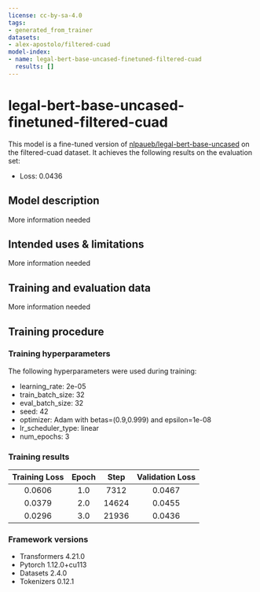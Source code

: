 ```yaml
---
license: cc-by-sa-4.0
tags:
- generated_from_trainer
datasets:
- alex-apostolo/filtered-cuad
model-index:
- name: legal-bert-base-uncased-finetuned-filtered-cuad
  results: []
---
```


<!-- This model card has been generated automatically according to the information the Trainer had access to. You
should probably proofread and complete it, then remove this comment. -->

# legal-bert-base-uncased-finetuned-filtered-cuad

This model is a fine-tuned version of [nlpaueb/legal-bert-base-uncased](https://huggingface.co/nlpaueb/legal-bert-base-uncased) on the filtered-cuad dataset.
It achieves the following results on the evaluation set:
- Loss: 0.0436

## Model description

More information needed

## Intended uses & limitations

More information needed

## Training and evaluation data

More information needed

## Training procedure

### Training hyperparameters

The following hyperparameters were used during training:
- learning_rate: 2e-05
- train_batch_size: 32
- eval_batch_size: 32
- seed: 42
- optimizer: Adam with betas=(0.9,0.999) and epsilon=1e-08
- lr_scheduler_type: linear
- num_epochs: 3

### Training results

| Training Loss | Epoch | Step  | Validation Loss |
|:-------------:|:-----:|:-----:|:---------------:|
| 0.0606        | 1.0   | 7312  | 0.0467          |
| 0.0379        | 2.0   | 14624 | 0.0455          |
| 0.0296        | 3.0   | 21936 | 0.0436          |


### Framework versions

- Transformers 4.21.0
- Pytorch 1.12.0+cu113
- Datasets 2.4.0
- Tokenizers 0.12.1
